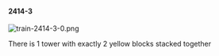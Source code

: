 #### 2414-3
![train-2414-3-0.png](https://github.com/lil-lab/nlvr/raw/master/nlvr/train/images/72/train-2414-3-0.png "train-2414-3-0.png")

There is 1 tower with exactly 2 yellow blocks stacked together